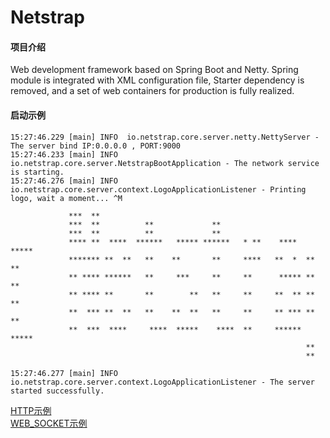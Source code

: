 # Netstrap

#### 项目介绍
Web development framework based on Spring Boot and Netty. Spring module is integrated with XML configuration file, Starter dependency is removed, and a set of web containers for production is fully realized.

#### 启动示例

```
15:27:46.229 [main] INFO  io.netstrap.core.server.netty.NettyServer - The server bind IP:0.0.0.0 , PORT:9000
15:27:46.233 [main] INFO  io.netstrap.core.server.NetstrapBootApplication - The network service is starting.
15:27:46.276 [main] INFO  io.netstrap.core.server.context.LogoApplicationListener - Printing logo, wait a moment... ^M

             ***  **
             ***  **          **             **
             ***  **          **             **
             **** **  ****  ******   ***** ******   * **    ****  *****
             ******* **  **   **    **       **     ****   **  *  **  **
             ** **** ******   **     ***     **     **      ***** **  **
             ** **** **       **        **   **     **     **  ** **  **
             **  *** **  **   **    **  **   **     **     ** *** **  **
             **  ***  ****     ****  *****    ****  **     ****** *****
                                                                  **
                                                                  **

15:27:46.277 [main] INFO  io.netstrap.core.server.context.LogoApplicationListener - The server started successfully.
```


[HTTP示例](https://github.com/minghu-zhang/netstrap/blob/master/HTTP.md)  
[WEB_SOCKET示例](https://github.com/minghu-zhang/netstrap/blob/master/WEB_SOCKET.md)
